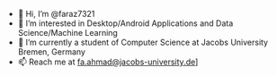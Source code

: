 - 👋 Hi, I’m @faraz7321
- 👀 I’m interested in Desktop/Android Applications and Data Science/Machine Learning
- 🌱 I’m currently a student of Computer Science at Jacobs University Bremen, Germany
- 📫 Reach me at fa.ahmad@jacobs-university.de]

<!---
faraz7321/faraz7321 is a ✨ special ✨ repository because its `README.md` (this file) appears on your GitHub profile.
You can click the Preview link to take a look at your changes.
--->
